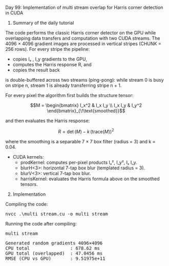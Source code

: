 Day 99: Implementation of multi stream overlap for Harris corner detection in CUDA

1) Summary of the daily tutorial

The code performs the classic Harris corner detector on the GPU while overlapping data transfers and computation with two CUDA streams. The 4096 × 4096 gradient images are processed in vertical stripes (CHUNK = 256 rows). For every stripe the pipeline:

- copies Iₓ , I_y gradients to the GPU,
- computes the Harris response R, and
- copies the result back

is double-buffered across two streams (ping-pong): while stream 0 is busy on stripe n, stream 1 is already transferring stripe n + 1.

For every pixel the algorithm first builds the structure tensor:

```math
M = \begin{bmatrix}
I_x^2 & I_x I_y \\
I_x I_y & I_y^2
\end{bmatrix}_{\!\text{smoothed}}
```

and then evaluates the Harris response:

```math
R = \det(M) - k \, \left(\mathrm{trace}(M)\right)^2
```

where the smoothing is a separable 7 × 7 box filter (radius = 3) and k = 0.04.

- CUDA kernels:
  - prodKernel: computes per-pixel products Iₓ², I_y², Iₓ I_y.
  - blurH<3>: horizontal 7-tap box blur (templated radius = 3).
  - blurV<3>: vertical 7-tap box blur.
  - harrisKernel: evaluates the Harris formula above on the smoothed tensors.

2) Implementation

Compiling the code:

<pre>nvcc .\multi_stream.cu -o multi_stream</pre>

Running the code after compiling:

<pre>multi_stream</pre>

<pre>Generated random gradients 4096×4096
CPU total               : 678.62 ms
GPU total (overlapped)  : 47.0456 ms
RMSE (CPU vs GPU)       : 9.51975e+11</pre>